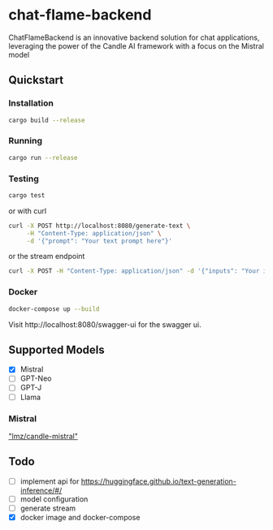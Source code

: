 # chat-flame-backend
ChatFlameBackend is an innovative backend solution for chat applications, leveraging the power of the Candle AI framework with a focus on the Mistral model

## Quickstart

### Installation

```bash
cargo build --release
```

### Running

```bash
cargo run --release
```

### Testing

```bash
cargo test
```

or with curl

```bash
curl -X POST http://localhost:8080/generate-text \
     -H "Content-Type: application/json" \
     -d '{"prompt": "Your text prompt here"}'
```

or the stream endpoint

```bash
curl -X POST -H "Content-Type: application/json" -d '{"inputs": "Your input text"}' http://localhost:8080/generate_stream
```

### Docker

```bash
docker-compose up --build
```

Visit http://localhost:8080/swagger-ui for the swagger ui.

## Supported Models

- [x] Mistral
- [ ] GPT-Neo
- [ ] GPT-J
- [ ] Llama

### Mistral

["lmz/candle-mistral"](https://huggingface.co/lmz/candle-mistral)

## Todo

- [ ] implement api for https://huggingface.github.io/text-generation-inference/#/
- [ ] model configuration
- [ ] generate stream
- [x] docker image and docker-compose
